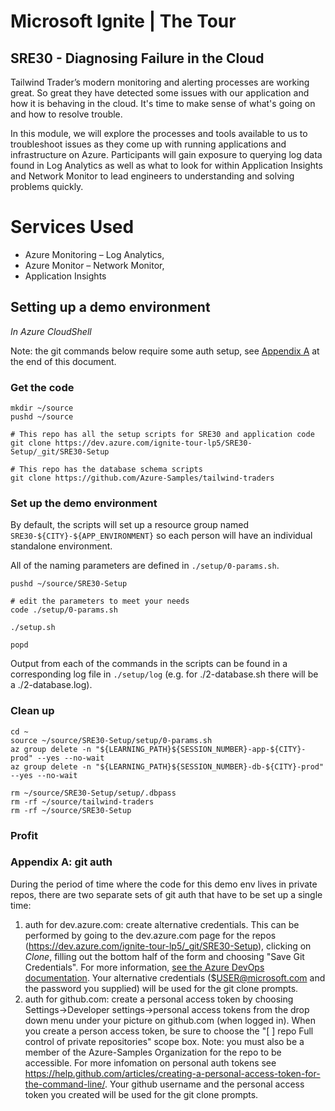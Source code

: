 # Microsoft Ignite | The Tour

## SRE30 - Diagnosing Failure in the Cloud

Tailwind Trader’s modern monitoring and alerting processes are working great. So great they have detected some issues with our application and how it is behaving in the cloud. It's time to make sense of what's going on and how to resolve trouble.
 
In this module, we will explore the processes and tools available to us to troubleshoot issues as they come up with running applications and infrastructure on Azure. Participants will gain exposure to querying log data found in Log Analytics as well as what to look for within Application Insights and Network Monitor to lead engineers to understanding and solving problems quickly.

# Services Used

- Azure Monitoring – Log Analytics, 
- Azure Monitor – Network Monitor, 
- Application Insights

## Setting up a demo environment

*In Azure CloudShell*

Note: the git commands below require some auth setup, see [Appendix A](#AppendixA) at the end of this document.

### Get the code

```
mkdir ~/source
pushd ~/source

# This repo has all the setup scripts for SRE30 and application code
git clone https://dev.azure.com/ignite-tour-lp5/SRE30-Setup/_git/SRE30-Setup

# This repo has the database schema scripts
git clone https://github.com/Azure-Samples/tailwind-traders

```

### Set up the demo environment

By default, the scripts will set up a resource group named `SRE30-${CITY}-${APP_ENVIRONMENT}` so each person will have an individual standalone environment.

All of the naming parameters are defined in `./setup/0-params.sh`.

```
pushd ~/source/SRE30-Setup

# edit the parameters to meet your needs
code ./setup/0-params.sh

./setup.sh

popd  

```

Output from each of the commands in the scripts can be found in a corresponding log file in `./setup/log` (e.g. for ./2-database.sh there will be a ./2-database.log).

### Clean up

```
cd ~
source ~/source/SRE30-Setup/setup/0-params.sh
az group delete -n "${LEARNING_PATH}${SESSION_NUMBER}-app-${CITY}-prod" --yes --no-wait
az group delete -n "${LEARNING_PATH}${SESSION_NUMBER}-db-${CITY}-prod" --yes --no-wait

rm ~/source/SRE30-Setup/setup/.dbpass
rm -rf ~/source/tailwind-traders
rm -rf ~/source/SRE30-Setup
```

### Profit

### <a name="AppendixA"></a>Appendix A: git auth
During the period of time where the code for this demo env lives in private repos, there are two separate sets of git auth that have to be set up a single time:

1. auth for dev.azure.com: create alternative credentials.
This can be performed by going to the dev.azure.com page for the repos (https://dev.azure.com/ignite-tour-lp5/_git/SRE30-Setup), clicking on _Clone_, filling out the bottom half of the form and choosing "Save Git Credentials". 
For more information, [see the Azure DevOps documentation](https://docs.microsoft.com/en-us/azure/devops/repos/git/auth-overview?WT.mc_id=msignitethetour-github-sre30&view=vsts). Your alternative credentials ($USER@microsoft.com and the password you supplied) will be used for the git clone prompts.
1. auth for github.com: create a personal access token by choosing Settings->Developer settings->personal access tokens from the drop down menu under your picture on github.com (when logged in). When you create a person access token,
be sure to choose the "\[ \] repo Full control of private repositories" scope box. Note: you must also be a member of the Azure-Samples Organization for the repo to be accessible.
For more infomation on personal auth tokens see https://help.github.com/articles/creating-a-personal-access-token-for-the-command-line/. Your github username and the personal access token you created will be used for the git clone prompts.
